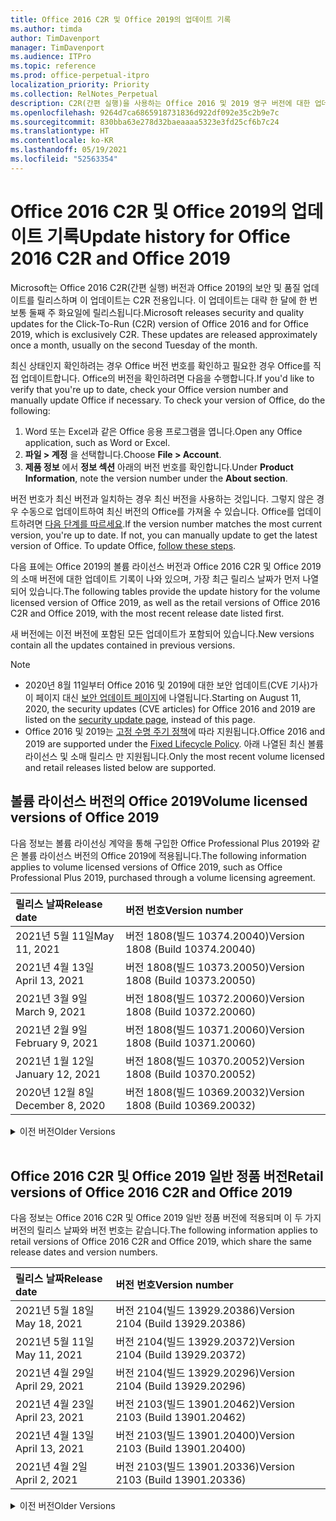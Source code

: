 ```yaml
---
title: Office 2016 C2R 및 Office 2019의 업데이트 기록
ms.author: timda
author: TimDavenport
manager: TimDavenport
ms.audience: ITPro
ms.topic: reference
ms.prod: office-perpetual-itpro
localization_priority: Priority
ms.collection: RelNotes_Perpetual
description: C2R(간편 실행)을 사용하는 Office 2016 및 2019 영구 버전에 대한 업데이트 기록을 IT 전문가에게 제공합니다.
ms.openlocfilehash: 9264d7ca6865918731836d922df092e35c2b9e7c
ms.sourcegitcommit: 830bba63e278d32baeaaaa5323e3fd25cf6b7c24
ms.translationtype: HT
ms.contentlocale: ko-KR
ms.lasthandoff: 05/19/2021
ms.locfileid: "52563354"
---
```

# <a name="update-history-for-office-2016-c2r-and-office-2019"></a><span data-ttu-id="05793-103">Office 2016 C2R 및 Office 2019의 업데이트 기록</span><span class="sxs-lookup"><span data-stu-id="05793-103">Update history for Office 2016 C2R and Office 2019</span></span>

<span data-ttu-id="05793-p101">Microsoft는 Office 2016 C2R(간편 실행) 버전과 Office 2019의 보안 및 품질 업데이트를 릴리스하며 이 업데이트는 C2R 전용입니다. 이 업데이트는 대략 한 달에 한 번 보통 둘째 주 화요일에 릴리스됩니다.</span><span class="sxs-lookup"><span data-stu-id="05793-p101">Microsoft releases security and quality updates for the Click-To-Run (C2R) version of Office 2016 and for Office 2019, which is exclusively C2R. These updates are released approximately once a month, usually on the second Tuesday of the month.</span></span>

<span data-ttu-id="05793-p102">최신 상태인지 확인하려는 경우 Office 버전 번호를 확인하고 필요한 경우 Office를 직접 업데이트합니다. Office의 버전을 확인하려면 다음을 수행합니다.</span><span class="sxs-lookup"><span data-stu-id="05793-p102">If you'd like to verify that you're up to date, check your Office version number and manually update Office if necessary. To check your version of Office, do the following:</span></span>

  1.    <span data-ttu-id="05793-108">Word 또는 Excel과 같은 Office 응용 프로그램을 엽니다.</span><span class="sxs-lookup"><span data-stu-id="05793-108">Open any Office application, such as Word or Excel.</span></span>
  2.    <span data-ttu-id="05793-109">**파일 > 계정** 을 선택합니다.</span><span class="sxs-lookup"><span data-stu-id="05793-109">Choose **File > Account**.</span></span>
  3.    <span data-ttu-id="05793-110">**제품 정보** 에서 **정보 섹션** 아래의 버전 번호를 확인합니다.</span><span class="sxs-lookup"><span data-stu-id="05793-110">Under **Product Information**, note the version number under the **About section**.</span></span>

<span data-ttu-id="05793-p103">버전 번호가 최신 버전과 일치하는 경우 최신 버전을 사용하는 것입니다. 그렇지 않은 경우 수동으로 업데이트하여 최신 버전의 Office를 가져올 수 있습니다. Office를 업데이트하려면 [다음 단계를 따르세요](https://support.office.com/article/2ab296f3-7f03-43a2-8e50-46de917611c5).</span><span class="sxs-lookup"><span data-stu-id="05793-p103">If the version number matches the most current version, you're up to date. If not, you can manually update to get the latest version of Office. To update Office, [follow these steps](https://support.office.com/article/2ab296f3-7f03-43a2-8e50-46de917611c5).</span></span>


<span data-ttu-id="05793-114">다음 표에는 Office 2019의 볼륨 라이선스 버전과 Office 2016 C2R 및 Office 2019의 소매 버전에 대한 업데이트 기록이 나와 있으며, 가장 최근 릴리스 날짜가 먼저 나열되어 있습니다.</span><span class="sxs-lookup"><span data-stu-id="05793-114">The following tables provide the update history for the volume licensed version of Office 2019, as well as the retail versions of Office 2016 C2R and Office 2019, with the most recent release date listed first.</span></span>

<span data-ttu-id="05793-115">새 버전에는 이전 버전에 포함된 모든 업데이트가 포함되어 있습니다.</span><span class="sxs-lookup"><span data-stu-id="05793-115">New versions contain all the updates contained in previous versions.</span></span>


 > [!NOTE]
> - <span data-ttu-id="05793-116">2020년 8월 11일부터 Office 2016 및 2019에 대한 보안 업데이트(CVE 기사)가 이 페이지 대신 [ 보안 업데이트 페이지](./microsoft365-apps-security-updates.md)에 나열됩니다.</span><span class="sxs-lookup"><span data-stu-id="05793-116">Starting on August 11, 2020, the security updates (CVE articles) for Office 2016 and 2019 are listed on the [security update page](./microsoft365-apps-security-updates.md), instead of this page.</span></span> 
> - <span data-ttu-id="05793-117">Office 2016 및 2019는 [고정 수명 주기 정책](/lifecycle/policies/fixed)에 따라 지원됩니다.</span><span class="sxs-lookup"><span data-stu-id="05793-117">Office 2016 and 2019 are supported under the [Fixed Lifecycle Policy](/lifecycle/policies/fixed).</span></span> <span data-ttu-id="05793-118">아래 나열된 최신 볼륨 라이선스 및 소매 릴리스 만 지원됩니다.</span><span class="sxs-lookup"><span data-stu-id="05793-118">Only the most recent volume licensed and retail releases listed below are supported.</span></span>


## <a name="volume-licensed-versions-of-office-2019"></a><span data-ttu-id="05793-119">볼륨 라이선스 버전의 Office 2019</span><span class="sxs-lookup"><span data-stu-id="05793-119">Volume licensed versions of Office 2019</span></span>
<span data-ttu-id="05793-120">다음 정보는 볼륨 라이선싱 계약을 통해 구입한 Office Professional Plus 2019와 같은 볼륨 라이선스 버전의 Office 2019에 적용됩니다.</span><span class="sxs-lookup"><span data-stu-id="05793-120">The following information applies to volume licensed versions of Office 2019, such as Office Professional Plus 2019, purchased through a volume licensing agreement.</span></span>

[//]: # (VL 테이블 시작 제거 안 함)


|<span data-ttu-id="05793-122">**릴리스 날짜**</span><span class="sxs-lookup"><span data-stu-id="05793-122">**Release date**</span></span>|<span data-ttu-id="05793-123">**버전 번호**</span><span class="sxs-lookup"><span data-stu-id="05793-123">**Version number**</span></span>|
|:-----|:-----|
|<span data-ttu-id="05793-124">2021년 5월 11일</span><span class="sxs-lookup"><span data-stu-id="05793-124">May 11, 2021</span></span>|<span data-ttu-id="05793-125">버전 1808(빌드 10374.20040)</span><span class="sxs-lookup"><span data-stu-id="05793-125">Version 1808 (Build 10374.20040)</span></span>|
|<span data-ttu-id="05793-126">2021년 4월 13일</span><span class="sxs-lookup"><span data-stu-id="05793-126">April 13, 2021</span></span>|<span data-ttu-id="05793-127">버전 1808(빌드 10373.20050)</span><span class="sxs-lookup"><span data-stu-id="05793-127">Version 1808 (Build 10373.20050)</span></span>|
|<span data-ttu-id="05793-128">2021년 3월 9일</span><span class="sxs-lookup"><span data-stu-id="05793-128">March 9, 2021</span></span>|<span data-ttu-id="05793-129">버전 1808(빌드 10372.20060)</span><span class="sxs-lookup"><span data-stu-id="05793-129">Version 1808 (Build 10372.20060)</span></span>|
|<span data-ttu-id="05793-130">2021년 2월 9일</span><span class="sxs-lookup"><span data-stu-id="05793-130">February 9, 2021</span></span>|<span data-ttu-id="05793-131">버전 1808(빌드 10371.20060)</span><span class="sxs-lookup"><span data-stu-id="05793-131">Version 1808 (Build 10371.20060)</span></span>|
|<span data-ttu-id="05793-132">2021년 1월 12일</span><span class="sxs-lookup"><span data-stu-id="05793-132">January 12, 2021</span></span>|<span data-ttu-id="05793-133">버전 1808(빌드 10370.20052)</span><span class="sxs-lookup"><span data-stu-id="05793-133">Version 1808 (Build 10370.20052)</span></span>|
|<span data-ttu-id="05793-134">2020년 12월 8일</span><span class="sxs-lookup"><span data-stu-id="05793-134">December 8, 2020</span></span>|<span data-ttu-id="05793-135">버전 1808(빌드 10369.20032)</span><span class="sxs-lookup"><span data-stu-id="05793-135">Version 1808 (Build 10369.20032)</span></span>|


[//]: # (VL TABLE END를 제거하지 마십시오.)

<details>
<summary><span data-ttu-id="05793-137">이전 버전</span><span class="sxs-lookup"><span data-stu-id="05793-137">Older Versions</span></span></summary>
 

[//]: # (VL 오래된 테이블 시작)을(를) 제거하지 마십시오.


|<span data-ttu-id="05793-139">**릴리스 날짜**</span><span class="sxs-lookup"><span data-stu-id="05793-139">**Release date**</span></span>|<span data-ttu-id="05793-140">**버전 번호**</span><span class="sxs-lookup"><span data-stu-id="05793-140">**Version number**</span></span>|
|:-----|:-----|
|<span data-ttu-id="05793-141">2020년 11월 10일</span><span class="sxs-lookup"><span data-stu-id="05793-141">November 10, 2020</span></span>|<span data-ttu-id="05793-142">버전 1808(빌드 10368.20035)</span><span class="sxs-lookup"><span data-stu-id="05793-142">Version 1808 (Build 10368.20035)</span></span>|
|<span data-ttu-id="05793-143">2020년 10월 13일</span><span class="sxs-lookup"><span data-stu-id="05793-143">October 13, 2020</span></span>|<span data-ttu-id="05793-144">버전 1808(빌드 10367.20048)</span><span class="sxs-lookup"><span data-stu-id="05793-144">Version 1808 (Build 10367.20048)</span></span>|
|<span data-ttu-id="05793-145">2020년 9월 8일</span><span class="sxs-lookup"><span data-stu-id="05793-145">September 8, 2020</span></span>|<span data-ttu-id="05793-146">버전 1808(빌드 10366.20016)</span><span class="sxs-lookup"><span data-stu-id="05793-146">Version 1808 (Build 10366.20016)</span></span>|
|<span data-ttu-id="05793-147">2020년 8월 11일</span><span class="sxs-lookup"><span data-stu-id="05793-147">August 11, 2020</span></span>|<span data-ttu-id="05793-148">버전 1808(빌드 10364.20059)</span><span class="sxs-lookup"><span data-stu-id="05793-148">Version 1808 (Build 10364.20059)</span></span>|
|<span data-ttu-id="05793-149">2020년 7월 14일</span><span class="sxs-lookup"><span data-stu-id="05793-149">July 14, 2020</span></span>   |<span data-ttu-id="05793-150">버전 1808(빌드 10363.20015)</span><span class="sxs-lookup"><span data-stu-id="05793-150">Version 1808 (Build 10363.20015)</span></span>  |
|<span data-ttu-id="05793-151">2020년 6월 9일</span><span class="sxs-lookup"><span data-stu-id="05793-151">June 9, 2020</span></span>   |<span data-ttu-id="05793-152">버전 1808(빌드 10361.20002)</span><span class="sxs-lookup"><span data-stu-id="05793-152">Version 1808 (Build 10361.20002)</span></span>  |
|<span data-ttu-id="05793-153">2020년 5월 12일</span><span class="sxs-lookup"><span data-stu-id="05793-153">May 12, 2020</span></span>   |<span data-ttu-id="05793-154">버전 1808(빌드 10359.20023)</span><span class="sxs-lookup"><span data-stu-id="05793-154">Version 1808 (Build 10359.20023)</span></span>  |
|<span data-ttu-id="05793-155">2020년 4월 14일</span><span class="sxs-lookup"><span data-stu-id="05793-155">April 14, 2020</span></span>   |<span data-ttu-id="05793-156">버전 1808(빌드 10358.20061)</span><span class="sxs-lookup"><span data-stu-id="05793-156">Version 1808 (Build 10358.20061)</span></span>  |
|<span data-ttu-id="05793-157">2020년 3월 10일</span><span class="sxs-lookup"><span data-stu-id="05793-157">March 10, 2020</span></span>   |<span data-ttu-id="05793-158">버전 1808 (빌드 10357.20081)</span><span class="sxs-lookup"><span data-stu-id="05793-158">Version 1808 (Build 10357.20081)</span></span>  |
|<span data-ttu-id="05793-159">2020년 2월 11일</span><span class="sxs-lookup"><span data-stu-id="05793-159">February 11, 2020</span></span>   |<span data-ttu-id="05793-160">버전 1808 (빌드 10356.20006)</span><span class="sxs-lookup"><span data-stu-id="05793-160">Version 1808 (Build 10356.20006)</span></span>  |


[//]: # (VL 오래된 테이블 종료)를 제거하지 마십시오.

</details>


<br/>

## <a name="retail-versions-of-office-2016-c2r-and-office-2019"></a><span data-ttu-id="05793-162">Office 2016 C2R 및 Office 2019 일반 정품 버전</span><span class="sxs-lookup"><span data-stu-id="05793-162">Retail versions of Office 2016 C2R and Office 2019</span></span>
<span data-ttu-id="05793-163">다음 정보는 Office 2016 C2R 및 Office 2019 일반 정품 버전에 적용되며 이 두 가지 버전의 릴리스 날짜와 버전 번호는 같습니다.</span><span class="sxs-lookup"><span data-stu-id="05793-163">The following information applies to retail versions of Office 2016 C2R and Office 2019, which share the same release dates and version numbers.</span></span>

[//]: # (VL 테이블 시작 제거 안 함)


|<span data-ttu-id="05793-165">**릴리스 날짜**</span><span class="sxs-lookup"><span data-stu-id="05793-165">**Release date**</span></span>|<span data-ttu-id="05793-166">**버전 번호**</span><span class="sxs-lookup"><span data-stu-id="05793-166">**Version number**</span></span>|
|:-----|:-----|
|<span data-ttu-id="05793-167">2021년 5월 18일</span><span class="sxs-lookup"><span data-stu-id="05793-167">May 18, 2021</span></span>|<span data-ttu-id="05793-168">버전 2104(빌드 13929.20386)</span><span class="sxs-lookup"><span data-stu-id="05793-168">Version 2104 (Build 13929.20386)</span></span>|
|<span data-ttu-id="05793-169">2021년 5월 11일</span><span class="sxs-lookup"><span data-stu-id="05793-169">May 11, 2021</span></span>|<span data-ttu-id="05793-170">버전 2104(빌드 13929.20372)</span><span class="sxs-lookup"><span data-stu-id="05793-170">Version 2104 (Build 13929.20372)</span></span>|
|<span data-ttu-id="05793-171">2021년 4월 29일</span><span class="sxs-lookup"><span data-stu-id="05793-171">April 29, 2021</span></span>|<span data-ttu-id="05793-172">버전 2104(빌드 13929.20296)</span><span class="sxs-lookup"><span data-stu-id="05793-172">Version 2104 (Build 13929.20296)</span></span>|
|<span data-ttu-id="05793-173">2021년 4월 23일</span><span class="sxs-lookup"><span data-stu-id="05793-173">April 23, 2021</span></span>|<span data-ttu-id="05793-174">버전 2103(빌드 13901.20462)</span><span class="sxs-lookup"><span data-stu-id="05793-174">Version 2103 (Build 13901.20462)</span></span>|
|<span data-ttu-id="05793-175">2021년 4월 13일</span><span class="sxs-lookup"><span data-stu-id="05793-175">April 13, 2021</span></span>|<span data-ttu-id="05793-176">버전 2103(빌드 13901.20400)</span><span class="sxs-lookup"><span data-stu-id="05793-176">Version 2103 (Build 13901.20400)</span></span>|
|<span data-ttu-id="05793-177">2021년 4월 2일</span><span class="sxs-lookup"><span data-stu-id="05793-177">April 2, 2021</span></span>|<span data-ttu-id="05793-178">버전 2103(빌드 13901.20336)</span><span class="sxs-lookup"><span data-stu-id="05793-178">Version 2103 (Build 13901.20336)</span></span>|


[//]: # (VL 테이블 시작 제거 안 함)

<details>
<summary><span data-ttu-id="05793-180">이전 버전</span><span class="sxs-lookup"><span data-stu-id="05793-180">Older Versions</span></span></summary>
 

[//]: # (VL 테이블 시작 제거 안 함)


|<span data-ttu-id="05793-182">**릴리스 날짜**</span><span class="sxs-lookup"><span data-stu-id="05793-182">**Release date**</span></span>|<span data-ttu-id="05793-183">**버전 번호**</span><span class="sxs-lookup"><span data-stu-id="05793-183">**Version number**</span></span>|
|:-----|:-----|
|<span data-ttu-id="05793-184">2021년 3월 30일</span><span class="sxs-lookup"><span data-stu-id="05793-184">March 30, 2021</span></span>|<span data-ttu-id="05793-185">버전 2103(빌드 13901.20312)</span><span class="sxs-lookup"><span data-stu-id="05793-185">Version 2103 (Build 13901.20312)</span></span>|
|<span data-ttu-id="05793-186">2021년 3월 18일</span><span class="sxs-lookup"><span data-stu-id="05793-186">March 18, 2021</span></span>|<span data-ttu-id="05793-187">버전 2102(빌드 13801.20360)</span><span class="sxs-lookup"><span data-stu-id="05793-187">Version 2102 (Build 13801.20360)</span></span>|
|<span data-ttu-id="05793-188">2021년 3월 9일</span><span class="sxs-lookup"><span data-stu-id="05793-188">March 9, 2021</span></span>|<span data-ttu-id="05793-189">버전 2102(빌드 13801.20294)</span><span class="sxs-lookup"><span data-stu-id="05793-189">Version 2102 (Build 13801.20294)</span></span>|
|<span data-ttu-id="05793-190">2021년 3월 1일</span><span class="sxs-lookup"><span data-stu-id="05793-190">March 1, 2021</span></span>|<span data-ttu-id="05793-191">버전 2102(빌드 13801.20266)</span><span class="sxs-lookup"><span data-stu-id="05793-191">Version 2102 (Build 13801.20266)</span></span>|
|<span data-ttu-id="05793-192">2021년 2월 16일</span><span class="sxs-lookup"><span data-stu-id="05793-192">February 16, 2021</span></span>|<span data-ttu-id="05793-193">버전 2101(빌드 13628.20448)</span><span class="sxs-lookup"><span data-stu-id="05793-193">Version 2101 (Build 13628.20448)</span></span>|
|<span data-ttu-id="05793-194">2021년 2월 9일</span><span class="sxs-lookup"><span data-stu-id="05793-194">February 9, 2021</span></span>|<span data-ttu-id="05793-195">버전 2101(빌드 13628.20380)</span><span class="sxs-lookup"><span data-stu-id="05793-195">Version 2101 (Build 13628.20380)</span></span>|
|<span data-ttu-id="05793-196">2021년 1월 26일</span><span class="sxs-lookup"><span data-stu-id="05793-196">January 26, 2021</span></span>|<span data-ttu-id="05793-197">버전 2101(빌드 13628.20274)</span><span class="sxs-lookup"><span data-stu-id="05793-197">Version 2101 (Build 13628.20274)</span></span>|
|<span data-ttu-id="05793-198">2021년 1월 21일</span><span class="sxs-lookup"><span data-stu-id="05793-198">January 21, 2021</span></span>|<span data-ttu-id="05793-199">버전 2012(빌드 13530.20440)</span><span class="sxs-lookup"><span data-stu-id="05793-199">Version 2012 (Build 13530.20440)</span></span>|
|<span data-ttu-id="05793-200">2021년 1월 12일</span><span class="sxs-lookup"><span data-stu-id="05793-200">January 12, 2021</span></span>|<span data-ttu-id="05793-201">버전 2012(빌드 13530.20376)</span><span class="sxs-lookup"><span data-stu-id="05793-201">Version 2012 (Build 13530.20376)</span></span>|
|<span data-ttu-id="05793-202">2021년 1월 5일</span><span class="sxs-lookup"><span data-stu-id="05793-202">January 5, 2021</span></span>|<span data-ttu-id="05793-203">버전 2012(빌드 13530.20316)</span><span class="sxs-lookup"><span data-stu-id="05793-203">Version 2012 (Build 13530.20316)</span></span>|
|<span data-ttu-id="05793-204">2020년 12월 21일</span><span class="sxs-lookup"><span data-stu-id="05793-204">December 21, 2020</span></span>|<span data-ttu-id="05793-205">버전 2011(빌드 13426.20404)</span><span class="sxs-lookup"><span data-stu-id="05793-205">Version 2011 (Build 13426.20404)</span></span>|
|<span data-ttu-id="05793-206">2020년 12월 8일</span><span class="sxs-lookup"><span data-stu-id="05793-206">December 8, 2020</span></span>|<span data-ttu-id="05793-207">버전 2011(빌드 13426.20332)</span><span class="sxs-lookup"><span data-stu-id="05793-207">Version 2011 (Build 13426.20332)</span></span>|
|<span data-ttu-id="05793-208">2020년 12월 2일</span><span class="sxs-lookup"><span data-stu-id="05793-208">December 2, 2020</span></span>|<span data-ttu-id="05793-209">버전 2011(빌드 13426.20308)</span><span class="sxs-lookup"><span data-stu-id="05793-209">Version 2011 (Build 13426.20308)</span></span>|
|<span data-ttu-id="05793-210">2020년 11월 30일</span><span class="sxs-lookup"><span data-stu-id="05793-210">November 30, 2020</span></span>|<span data-ttu-id="05793-211">버전 2011(빌드 13426.20294)</span><span class="sxs-lookup"><span data-stu-id="05793-211">Version 2011 (Build 13426.20294)</span></span>|
|<span data-ttu-id="05793-212">2020년 11월 23일</span><span class="sxs-lookup"><span data-stu-id="05793-212">November 23, 2020</span></span>|<span data-ttu-id="05793-213">버전 2011(빌드 13426.20274)</span><span class="sxs-lookup"><span data-stu-id="05793-213">Version 2011 (Build 13426.20274)</span></span>|
|<span data-ttu-id="05793-214">2020년 11월 17일</span><span class="sxs-lookup"><span data-stu-id="05793-214">November 17, 2020</span></span>|<span data-ttu-id="05793-215">버전 2010(빌드 13328.20408)</span><span class="sxs-lookup"><span data-stu-id="05793-215">Version 2010 (Build 13328.20408)</span></span>|
|<span data-ttu-id="05793-216">2020년 11월 10일</span><span class="sxs-lookup"><span data-stu-id="05793-216">November 10, 2020</span></span>|<span data-ttu-id="05793-217">버전 2010(빌드 13328.20356)</span><span class="sxs-lookup"><span data-stu-id="05793-217">Version 2010 (Build 13328.20356)</span></span>|
|<span data-ttu-id="05793-218">2020년 10월 27일</span><span class="sxs-lookup"><span data-stu-id="05793-218">October 27, 2020</span></span>|<span data-ttu-id="05793-219">버전 2010(빌드 13328.20292)</span><span class="sxs-lookup"><span data-stu-id="05793-219">Version 2010 (Build 13328.20292)</span></span>|
|<span data-ttu-id="05793-220">2020년 10월 21일</span><span class="sxs-lookup"><span data-stu-id="05793-220">October 21, 2020</span></span>|<span data-ttu-id="05793-221">버전 2009(빌드 13231.20418)</span><span class="sxs-lookup"><span data-stu-id="05793-221">Version 2009 (Build 13231.20418)</span></span>|
|<span data-ttu-id="05793-222">2020년 10월 13일</span><span class="sxs-lookup"><span data-stu-id="05793-222">October 13, 2020</span></span>|<span data-ttu-id="05793-223">버전 2009(빌드 13231.20390)</span><span class="sxs-lookup"><span data-stu-id="05793-223">Version 2009 (Build 13231.20390)</span></span>|
|<span data-ttu-id="05793-224">2020년 10월 8일</span><span class="sxs-lookup"><span data-stu-id="05793-224">October 8, 2020</span></span>|<span data-ttu-id="05793-225">버전 2009(빌드 13231.20368)</span><span class="sxs-lookup"><span data-stu-id="05793-225">Version 2009 (Build 13231.20368)</span></span>|
|<span data-ttu-id="05793-226">2020년 9월 28일</span><span class="sxs-lookup"><span data-stu-id="05793-226">September 28, 2020</span></span>|<span data-ttu-id="05793-227">버전 2009(빌드 13231.20262)</span><span class="sxs-lookup"><span data-stu-id="05793-227">Version 2009 (Build 13231.20262)</span></span>|
|<span data-ttu-id="05793-228">2020년 9월 22일</span><span class="sxs-lookup"><span data-stu-id="05793-228">September 22, 2020</span></span>|<span data-ttu-id="05793-229">버전 2008(빌드 13127.20508)</span><span class="sxs-lookup"><span data-stu-id="05793-229">Version 2008 (Build 13127.20508)</span></span>|
|<span data-ttu-id="05793-230">2020년 9월 9일</span><span class="sxs-lookup"><span data-stu-id="05793-230">September 9, 2020</span></span>|<span data-ttu-id="05793-231">버전 2008(빌드 13127.20408)</span><span class="sxs-lookup"><span data-stu-id="05793-231">Version 2008 (Build 13127.20408)</span></span>|
|<span data-ttu-id="05793-232">2020년 8월 31일</span><span class="sxs-lookup"><span data-stu-id="05793-232">August 31, 2020</span></span>|<span data-ttu-id="05793-233">버전 2008(빌드 13127.20296)</span><span class="sxs-lookup"><span data-stu-id="05793-233">Version 2008 (Build 13127.20296)</span></span>|
|<span data-ttu-id="05793-234">2020년 8월 25일</span><span class="sxs-lookup"><span data-stu-id="05793-234">August 25, 2020</span></span>|<span data-ttu-id="05793-235">버전 2007(빌드 13029.20460)</span><span class="sxs-lookup"><span data-stu-id="05793-235">Version 2007 (Build 13029.20460)</span></span>|
|<span data-ttu-id="05793-236">2020년 8월 11일</span><span class="sxs-lookup"><span data-stu-id="05793-236">August 11, 2020</span></span>|<span data-ttu-id="05793-237">버전 2007(빌드 13029.20344)</span><span class="sxs-lookup"><span data-stu-id="05793-237">Version 2007 (Build 13029.20344)</span></span>|
|<span data-ttu-id="05793-238">2020년 7월 30일</span><span class="sxs-lookup"><span data-stu-id="05793-238">July 30, 2020</span></span>|<span data-ttu-id="05793-239">버전 2007(빌드 13029.20308)</span><span class="sxs-lookup"><span data-stu-id="05793-239">Version 2007 (Build 13029.20308)</span></span>  |
|<span data-ttu-id="05793-240">2020년 7월 28일</span><span class="sxs-lookup"><span data-stu-id="05793-240">July 28, 2020</span></span>|<span data-ttu-id="05793-241">버전 2006(빌드 13001.20498)</span><span class="sxs-lookup"><span data-stu-id="05793-241">Version 2006 (Build 13001.20498)</span></span>  |
|<span data-ttu-id="05793-242">2020년 7월 14일</span><span class="sxs-lookup"><span data-stu-id="05793-242">July 14, 2020</span></span>|<span data-ttu-id="05793-243">버전 2006(빌드 13001.20384)</span><span class="sxs-lookup"><span data-stu-id="05793-243">Version 2006 (Build 13001.20384)</span></span>  |
|<span data-ttu-id="05793-244">2020년 6월 30일</span><span class="sxs-lookup"><span data-stu-id="05793-244">June 30, 2020</span></span>|<span data-ttu-id="05793-245">버전 2006(빌드 13001.20266)</span><span class="sxs-lookup"><span data-stu-id="05793-245">Version 2006 (Build 13001.20266)</span></span>  |
|<span data-ttu-id="05793-246">2020년 6월 24일</span><span class="sxs-lookup"><span data-stu-id="05793-246">June 24, 2020</span></span>|<span data-ttu-id="05793-247">버전 2005(빌드 12827.20470)</span><span class="sxs-lookup"><span data-stu-id="05793-247">Version 2005 (Build 12827.20470)</span></span>  |
|<span data-ttu-id="05793-248">2020년 6월 9일</span><span class="sxs-lookup"><span data-stu-id="05793-248">June 9, 2020</span></span>|<span data-ttu-id="05793-249">버전 2005(빌드 12827.20336)</span><span class="sxs-lookup"><span data-stu-id="05793-249">Version 2005 (Build 12827.20336)</span></span>  |
|<span data-ttu-id="05793-250">2020년 6월 2일</span><span class="sxs-lookup"><span data-stu-id="05793-250">June 2, 2020</span></span>|<span data-ttu-id="05793-251">버전 2005(빌드 12827.20268)</span><span class="sxs-lookup"><span data-stu-id="05793-251">Version 2005 (Build 12827.20268)</span></span>  |
|<span data-ttu-id="05793-252">2020년 5월 21일</span><span class="sxs-lookup"><span data-stu-id="05793-252">May 21, 2020</span></span>|<span data-ttu-id="05793-253">버전 2004(빌드 12730.20352)</span><span class="sxs-lookup"><span data-stu-id="05793-253">Version 2004 (Build 12730.20352)</span></span>  |
|<span data-ttu-id="05793-254">2020년 5월 12일</span><span class="sxs-lookup"><span data-stu-id="05793-254">May 12, 2020</span></span>|<span data-ttu-id="05793-255">버전 2004(버전 12730.20270)</span><span class="sxs-lookup"><span data-stu-id="05793-255">Version 2004 (Build 12730.20270)</span></span>  |
|<span data-ttu-id="05793-256">2020년 5월 4일</span><span class="sxs-lookup"><span data-stu-id="05793-256">May 4, 2020</span></span>|<span data-ttu-id="05793-257">버전 2004(빌드 12730.20250)</span><span class="sxs-lookup"><span data-stu-id="05793-257">Version 2004 (Build 12730.20250)</span></span>  |
|<span data-ttu-id="05793-258">2020년 4월 29일</span><span class="sxs-lookup"><span data-stu-id="05793-258">April 29, 2020</span></span>|<span data-ttu-id="05793-259">버전 2004(빌드 12730.20236)</span><span class="sxs-lookup"><span data-stu-id="05793-259">Version 2004 (Build 12730.20236)</span></span>  |
|<span data-ttu-id="05793-260">2020년 4월 15일</span><span class="sxs-lookup"><span data-stu-id="05793-260">April 15, 2020</span></span>|<span data-ttu-id="05793-261">버전 2003(빌드 12624.20466)</span><span class="sxs-lookup"><span data-stu-id="05793-261">Version 2003 (Build 12624.20466)</span></span>  |
|<span data-ttu-id="05793-262">2020년 4월 14일</span><span class="sxs-lookup"><span data-stu-id="05793-262">April 14, 2020</span></span>|<span data-ttu-id="05793-263">버전 2003(빌드 12624.20442)</span><span class="sxs-lookup"><span data-stu-id="05793-263">Version 2003 (Build 12624.20442)</span></span>  |
|<span data-ttu-id="05793-264">2020년 3월 31일</span><span class="sxs-lookup"><span data-stu-id="05793-264">March 31, 2020</span></span>|<span data-ttu-id="05793-265">버전 2003(빌드 12624.20382)</span><span class="sxs-lookup"><span data-stu-id="05793-265">Version 2003 (Build 12624.20382)</span></span>  |
|<span data-ttu-id="05793-266">2020년 3월 25일</span><span class="sxs-lookup"><span data-stu-id="05793-266">March 25, 2020</span></span>|<span data-ttu-id="05793-267">버전 2003 (빌드 12624.20320)</span><span class="sxs-lookup"><span data-stu-id="05793-267">Version 2003 (Build 12624.20320)</span></span>  |
|<span data-ttu-id="05793-268">2020년 3월 10일</span><span class="sxs-lookup"><span data-stu-id="05793-268">March 10, 2020</span></span>|<span data-ttu-id="05793-269">버전 2002 (빌드 12527.20278)</span><span class="sxs-lookup"><span data-stu-id="05793-269">Version 2002 (Build 12527.20278)</span></span>  |
|<span data-ttu-id="05793-270">2020년 3월 1일</span><span class="sxs-lookup"><span data-stu-id="05793-270">March 1, 2020</span></span>   |<span data-ttu-id="05793-271">버전 2002 (빌드 12527.20242)</span><span class="sxs-lookup"><span data-stu-id="05793-271">Version 2002 (Build 12527.20242)</span></span>  |


[//]: # (VL 테이블 종료제거 안 함)


</details>